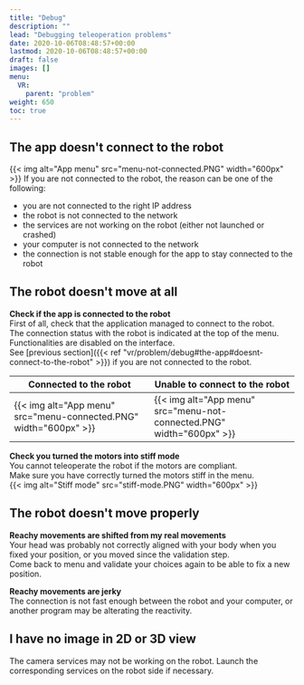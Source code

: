 ```yaml
---
title: "Debug"
description: ""
lead: "Debugging teleoperation problems"
date: 2020-10-06T08:48:57+00:00
lastmod: 2020-10-06T08:48:57+00:00
draft: false
images: []
menu:
  VR:
    parent: "problem"
weight: 650
toc: true
---
```


## The app doesn't connect to the robot
{{< img alt="App menu" src="menu-not-connected.PNG" width="600px" >}}
If you are not connected to the robot, the reason can be one of the following:
* you are not connected to the right IP address
* the robot is not connected to the network
* the services are not working on the robot (either not launched or crashed)
* your computer is not connected to the network
* the connection is not stable enough for the app to stay connected to the robot

## The robot doesn't move at all
**Check if the app is connected to the robot**  
First of all, check that the application managed to connect to the robot.  
The connection status with the robot is indicated at the top of the menu.
Functionalities are disabled on the interface.  
See [previous section]({{< ref "vr/problem/debug#the-app#doesnt-connect-to-the-robot" >}}) if you are not connected to the robot.  

|Connected to the robot|Unable to connect to the robot|
|----------------------|------------------------------|
|{{< img alt="App menu" src="menu-connected.PNG" width="600px" >}}|{{< img alt="App menu" src="menu-not-connected.PNG" width="600px" >}}|


**Check you turned the motors into stiff mode**  
You cannot teleoperate the robot if the motors are compliant.  
Make sure you have correctly turned the motors stiff in the menu.  
{{< img alt="Stiff mode" src="stiff-mode.PNG" width="600px" >}}

## The robot doesn't move properly
**Reachy movements are shifted from my real movements**  
Your head was probably not correctly aligned with your body when you fixed your position, or you moved since the validation step.  
Come back to menu and validate your choices again to be able to fix a new position.  

**Reachy movements are jerky**  
The connection is not fast enough between the robot and your computer, or another program may be alterating the reactivity.

## I have no image in 2D or 3D view
The camera services may not be working on the robot. Launch the corresponding services on the robot side if necessary.  